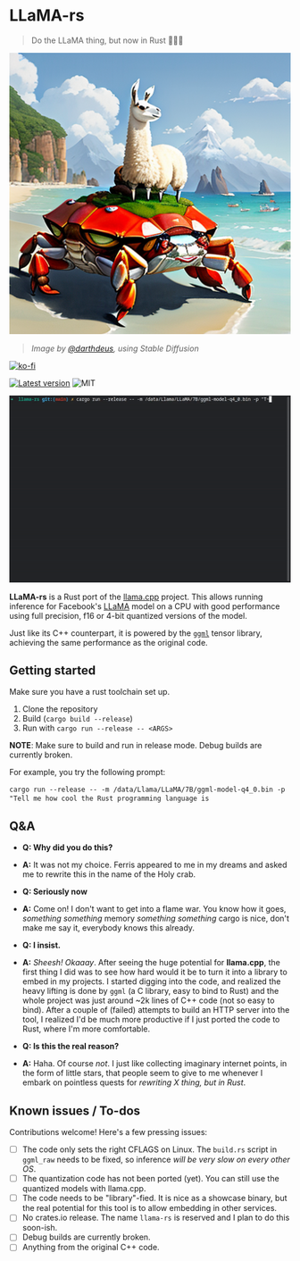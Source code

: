 # LLaMA-rs

> Do the LLaMA thing, but now in Rust 🦀🚀🦙

![A llama riding a crab, AI-generated](./doc/resources/logo2.png)

> *Image by [@darthdeus](https://github.com/darthdeus/), using Stable Diffusion*

[![ko-fi](https://ko-fi.com/img/githubbutton_sm.svg)](https://ko-fi.com/F1F8DNO5D)

[![Latest version](https://img.shields.io/crates/v/llama-rs.svg)](https://crates.io/crates/llama_rs)
![MIT](https://img.shields.io/badge/license-MIT-blue.svg)

![Gif showcasing language generation using llama-rs](./doc/resources/llama_gif.gif)

**LLaMA-rs** is a Rust port of the
[llama.cpp](https://github.com/ggerganov/llama.cpp) project. This allows running
inference for Facebook's [LLaMA](https://github.com/facebookresearch/llama)
model on a CPU with good performance using full precision, f16 or 4-bit
quantized versions of the model.

Just like its C++ counterpart, it is powered by the
[`ggml`](https://github.com/ggerganov/ggml) tensor library, achieving the same performance as the original code.

## Getting started

Make sure you have a rust toolchain set up.

1. Clone the repository
2. Build (`cargo build --release`)
3. Run with `cargo run --release -- <ARGS>`

**NOTE**: Make sure to build and run in release mode. Debug builds are currently broken.

For example, you try the following prompt:

``` shell
cargo run --release -- -m /data/Llama/LLaMA/7B/ggml-model-q4_0.bin -p "Tell me how cool the Rust programming language is
```

## Q&A

- **Q: Why did you do this?**
- **A:** It was not my choice. Ferris appeared to me in my dreams and asked me
  to rewrite this in the name of the Holy crab.
  
- **Q: Seriously now**
- **A:** Come on! I don't want to get into a flame war. You know how it goes,
  *something something* memory *something something* cargo is nice, don't make
  me say it, everybody knows this already.

- **Q: I insist.**
- **A:** *Sheesh! Okaaay*. After seeing the huge potential for **llama.cpp**,
  the first thing I did was to see how hard would it be to turn it into a
  library to embed in my projects. I started digging into the code, and realized
  the heavy lifting is done by `ggml` (a C library, easy to bind to Rust) and
  the whole project was just around ~2k lines of C++ code (not so easy to bind).
  After a couple of (failed) attempts to build an HTTP server into the tool, I
  realized I'd be much more productive if I just ported the code to Rust, where
  I'm more comfortable.

- **Q: Is this the real reason?**
- **A:** Haha. Of course *not*. I just like collecting imaginary internet
  points, in the form of little stars, that people seem to give to me whenever I
  embark on pointless quests for *rewriting X thing, but in Rust*.

## Known issues / To-dos

Contributions welcome! Here's a few pressing issues:

- [ ] The code only sets the right CFLAGS on Linux. The `build.rs` script in
      `ggml_raw` needs to be fixed, so inference *will be very slow on every
      other OS*.
- [ ] The quantization code has not been ported (yet). You can still use the
      quantized models with llama.cpp.
- [ ] The code needs to be "library"-fied. It is nice as a showcase binary, but
      the real potential for this tool is to allow embedding in other services.
- [ ] No crates.io release. The name `llama-rs` is reserved and I plan to do
      this soon-ish.
- [ ] Debug builds are currently broken.
- [ ] Anything from the original C++ code.
